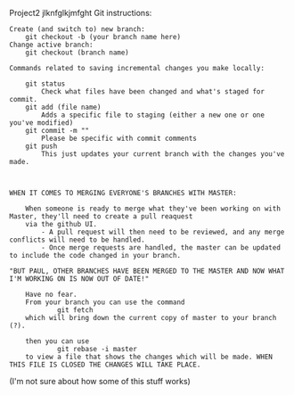 Project2
jlknfglkjmfght
Git instructions:

	Create (and switch to) new branch:
		git checkout -b (your branch name here)
	Change active branch:
		git checkout (branch name)
	
	Commands related to saving incremental changes you make locally:

		git status
			Check what files have been changed and what's staged for commit.
		git add (file name)
			Adds a specific file to staging (either a new one or one you've modified)
		git commit -m ""  
			Please be specific with commit comments
		git push
			This just updates your current branch with the changes you've made.

		
	
	WHEN IT COMES TO MERGING EVERYONE'S BRANCHES WITH MASTER:

		When someone is ready to merge what they've been working on with Master, they'll need to create a pull reaquest
		via the github UI. 
			- A pull request will then need to be reviewed, and any merge conflicts will need to be handled.
			- Once merge requests are handled, the master can be updated to include the code changed in your branch.

	"BUT PAUL, OTHER BRANCHES HAVE BEEN MERGED TO THE MASTER AND NOW WHAT I'M WORKING ON IS NOW OUT OF DATE!"

		Have no fear.
		From your branch you can use the command
				git fetch
		which will bring down the current copy of master to your branch (?).
		
		then you can use
				git rebase -i master
		to view a file that shows the changes which will be made. WHEN THIS FILE IS CLOSED THE CHANGES WILL TAKE PLACE.	


(I'm not sure about how some of this stuff works)       

